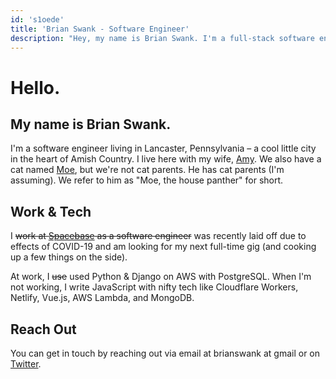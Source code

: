 ```yaml
---
id: 's1oede'
title: 'Brian Swank - Software Engineer'
description: "Hey, my name is Brian Swank. I'm a full-stack software engineer and I live in Lancaster, Pennsylvania."
---
```


# Hello.

## My name is Brian Swank.

I'm a software engineer living in Lancaster, Pennsylvania – a cool little city in the heart of Amish Country. I live here with my wife, [Amy](https://instagram.com/amynswank). We also have a cat named [Moe](https://www.instagram.com/explore/tags/moethehousepanther/), but we're not cat parents. He has cat parents (I'm assuming). We refer to him as "Moe, the house panther" for short.

## Work & Tech

I ~~work at [Spacebase](https://spacebaseapp.com) as a software engineer~~ was recently laid off due to effects of COVID-19 and am looking for my next full-time gig (and cooking up a few things on the side).

At work, I ~~use~~ used Python & Django on AWS with PostgreSQL. When I'm not working, I write JavaScript with nifty tech like Cloudflare Workers, Netlify, Vue.js, AWS Lambda, and MongoDB.

## Reach Out

You can get in touch by reaching out via email at brianswank at gmail or on [Twitter](https://twitter.com/briansw).
